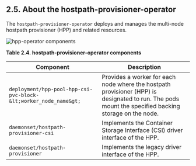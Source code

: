 ## 2.5. About the hostpath-provisioner-operator




The `hostpath-provisioner-operator` deploys and manages the multi-node hostpath provisioner (HPP) and related resources.

![hpp-operator components](https://access.redhat.com/webassets/avalon/d/OpenShift_Container_Platform-4.11-Virtualization-en-US/images/0fc5071df877b64f8d59dc5d793262ce/cnv_components_hpp-operator.png)



<span id="idm139667242491920"></span>
 **Table 2.4. hostpath-provisioner-operator components** 

|  **Component** |  **Description** |
| --- | --- |
|  `deployment/hpp-pool-hpp-csi-pvc-block-&lt;worker_node_name&gt;` | Provides a worker for each node where the hostpath provisioner (HPP) is designated to run. The pods mount the specified backing storage on the node. |
|  `daemonset/hostpath-provisioner-csi` | Implements the Container Storage Interface (CSI) driver interface of the HPP. |
|  `daemonset/hostpath-provisioner` | Implements the legacy driver interface of the HPP. |




